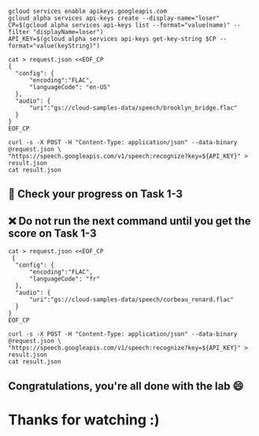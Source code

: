 



```
gcloud services enable apikeys.googleapis.com
gcloud alpha services api-keys create --display-name="loser"
CP=$(gcloud alpha services api-keys list --format="value(name)" --filter "displayName=loser")
API_KEY=$(gcloud alpha services api-keys get-key-string $CP --format="value(keyString)")

cat > request.json <<EOF_CP
{
  "config": {
      "encoding":"FLAC",
      "languageCode": "en-US"
  },
  "audio": {
      "uri":"gs://cloud-samples-data/speech/brooklyn_bridge.flac"
  }
}
EOF_CP

curl -s -X POST -H "Content-Type: application/json" --data-binary @request.json \
"https://speech.googleapis.com/v1/speech:recognize?key=${API_KEY}" > result.json
cat result.json
```

## 🚨 Check your progress on Task 1-3
## ❌ Do not run the next command until you get the score on Task 1-3

```
cat > request.json <<EOF_CP
 {
  "config": {
      "encoding":"FLAC",
      "languageCode": "fr"
  },
  "audio": {
      "uri":"gs://cloud-samples-data/speech/corbeau_renard.flac"
  }
}
EOF_CP

curl -s -X POST -H "Content-Type: application/json" --data-binary @request.json \
"https://speech.googleapis.com/v1/speech:recognize?key=${API_KEY}" > result.json
cat result.json
```

## Congratulations, you're all done with the lab 😄

# Thanks for watching :)
